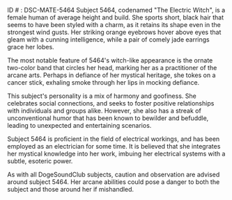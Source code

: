 ID # : DSC-MATE-5464
Subject 5464, codenamed "The Electric Witch", is a female human of average height and build. She sports short, black hair that seems to have been styled with a charm, as it retains its shape even in the strongest wind gusts. Her striking orange eyebrows hover above eyes that gleam with a cunning intelligence, while a pair of comely jade earrings grace her lobes.

The most notable feature of 5464's witch-like appearance is the ornate two-color band that circles her head, marking her as a practitioner of the arcane arts. Perhaps in defiance of her mystical heritage, she tokes on a cancer stick, exhaling smoke through her lips in mocking defiance.

This subject's personality is a mix of harmony and goofiness. She celebrates social connections, and seeks to foster positive relationships with individuals and groups alike. However, she also has a streak of unconventional humor that has been known to bewilder and befuddle, leading to unexpected and entertaining scenarios.

Subject 5464 is proficient in the field of electrical workings, and has been employed as an electrician for some time. It is believed that she integrates her mystical knowledge into her work, imbuing her electrical systems with a subtle, esoteric power. 

As with all DogeSoundClub subjects, caution and observation are advised around subject 5464. Her arcane abilities could pose a danger to both the subject and those around her if mishandled.